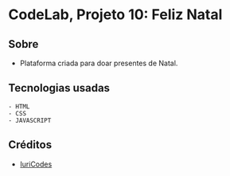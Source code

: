 # CodeLab, Projeto 10: Feliz Natal

## Sobre

- Plataforma criada para doar presentes de Natal.

## Tecnologias usadas

    - HTML
    - CSS
    - JAVASCRIPT

## Créditos

- [IuriCodes](https://github.com/iuricode)
